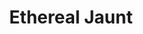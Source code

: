 ---
title: "Ethereal Jaunt"

spell:
  schools:
    - name:        "Transmutation"
      subschools:  []
      descriptors: []
  classes:
    - name:  "Cleric"
      abbr:  "Clr"
      level: 7
    - name:  "Sorcerer/Wizard"
      abbr:  "Sor/Wiz"
      level: 7
  components:         [V, S]
  castingTime:        "1 standard action"
  range:              "Personal"
  target:             "You"
  duration:           "1 round/level"
  dismissable:        true
  description:        |
    You become ethereal, along with your equipment. For the duration of the spell, you are in a place called the Ethereal Plane, which overlaps the normal, physical, Material Plane. When the spell expires, you return to material existence.

    An ethereal creature is invisible, insubstantial, and capable of moving in any direction, even up or down, albeit at half normal speed. As an insubstantial creature, you can move through solid objects, including living creatures. An ethereal creature can see and hear on the Material Plane, but everything looks gray and ephemeral. Sight and hearing onto the Material Plane are limited to 60 feet.

    Force effects and abjurations affect an ethereal creature normally. Their effects extend onto the Ethereal Plane from the Material Plane, but not vice versa. An ethereal creature can't attack material creatures, and spells you cast while ethereal affect only other ethereal things. Certain material creatures or objects have attacks or effects that work on the Ethereal Plane.

    Treat other ethereal creatures and ethereal objects as if they were material.

    If you end the spell and become material while inside a material object (such as a solid wall), you are shunted off to the nearest open space and take {% die_roll 1 6 0 %} points of damage per 5 feet that you so travel.
---